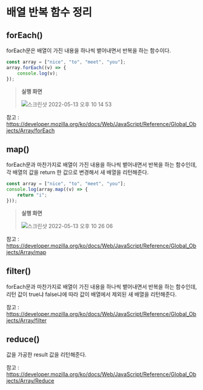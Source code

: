 # 배열 반복 함수 정리

## forEach()

forEach문은 배열이 가진 내용을 하나씩 뱉어내면서 반복을 하는 함수이다.
```js
const array = ["nice", "to", "meet", "you"];
array.forEach((v) => {
    console.log(v);
});
```
> **실행 화면**
> 
> ![스크린샷 2022-05-13 오후 10 14 53](https://user-images.githubusercontent.com/87969561/168291731-798a5987-23a6-4461-aea6-e3efb7a8b83d.png)

참고 : https://developer.mozilla.org/ko/docs/Web/JavaScript/Reference/Global_Objects/Array/forEach


## map()

forEach문과 마찬가지로 배열이 가진 내용을 하나씩 뱉어내면서 반복을 하는 함수인데, 각 배열의 값을 return 한 값으로 변경해서 새 배열을 리턴해준다.
```js
const array = ["nice", "to", "meet", "you"];
console.log(array.map((v) => {
    return "i";
}));
```
> **실행 화면**
> 
> ![스크린샷 2022-05-13 오후 10 26 06](https://user-images.githubusercontent.com/87969561/168293705-3fceaf63-454d-429c-ba21-5c706224635b.png)

참고 : https://developer.mozilla.org/ko/docs/Web/JavaScript/Reference/Global_Objects/Array/map

## filter()
forEach문과 마찬가지로 배열이 가진 내용을 하나씩 뱉어내면서 반복을 하는 함수인데, 리턴 값이 true냐 false냐에 따라 값이 배열에서 제외된 새 배열을 리턴해준다.

참고 : https://developer.mozilla.org/ko/docs/Web/JavaScript/Reference/Global_Objects/Array/filter

## reduce()
값을 가공한 result 값을 리턴해준다.

참고 : https://developer.mozilla.org/ko/docs/Web/JavaScript/Reference/Global_Objects/Array/Reduce